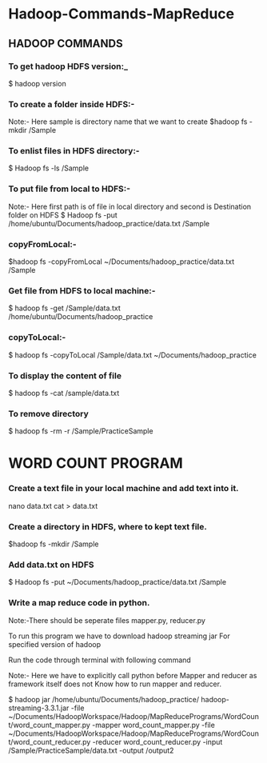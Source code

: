 # Hadoop-Commands-MapReduce

## HADOOP COMMANDS

### To get hadoop HDFS version:_
$ hadoop version

### To create a folder inside HDFS:-
Note:- Here sample is directory name that we want to create
$hadoop fs -mkdir /Sample

### To enlist files in HDFS directory:-
$ Hadoop fs -ls /Sample

### To put file from local to HDFS:-
Note:- Here first path is of file in local directory and second is
Destination folder on HDFS
$ Hadoop fs -put /home/ubuntu/Documents/hadoop_practice/data.txt /Sample

### copyFromLocal:-
$hadoop fs -copyFromLocal ~/Documents/hadoop_practice/data.txt /Sample

### Get file from HDFS to local machine:-
$ hadoop fs -get /Sample/data.txt /home/ubuntu/Documents/hadoop_practice

### copyToLocal:-
$ hadoop fs -copyToLocal /Sample/data.txt ~/Documents/hadoop_practice

### To display the content of file 
$ hadoop fs -cat /sample/data.txt

### To remove directory
$ hadoop fs -rm -r /Sample/PracticeSample


# WORD COUNT PROGRAM

### Create a text file in your local machine and add text into it.
nano data.txt
cat > data.txt

### Create a directory in HDFS, where to kept text file.
$hadoop fs -mkdir /Sample

### Add data.txt on HDFS
$ Hadoop fs -put ~/Documents/hadoop_practice/data.txt /Sample

### Write a map reduce code in python.
Note:-There should be seperate files mapper.py, reducer.py

To run this program we have to download hadoop streaming jar
For specified version of hadoop

Run the code through terminal with following command

Note:- Here we have to explicitly call python before
Mapper and reducer as framework itself does not
Know how to run mapper and reducer.

$ hadoop jar /home/ubuntu/Documents/hadoop_practice/
hadoop-streaming-3.3.1.jar
-file ~/Documents/HadoopWorkspace/Hadoop/MapReducePrograms/WordCount/word_count_mapper.py
-mapper word_count_mapper.py
-file ~/Documents/HadoopWorkspace/Hadoop/MapReducePrograms/WordCount/word_count_reducer.py
-reducer word_count_reducer.py
-input /Sample/PracticeSample/data.txt 
-output /output2
	